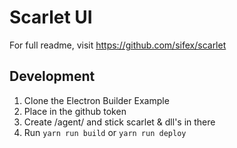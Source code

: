 # Scarlet UI

For full readme, visit https://github.com/sifex/scarlet

## Development

1. Clone the Electron Builder Example
1. Place in the github token
1. Create /agent/ and stick scarlet & dll's in there
1. Run `yarn run build` or `yarn run deploy` 